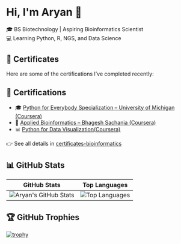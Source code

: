 # Hi, I'm Aryan 👋

🎓 BS Biotechnology | Aspiring Bioinformatics Scientist  
💻 Learning Python, R, NGS, and Data Science

## 📜 Certificates

Here are some of the certifications I’ve completed recently:
## 📜 Certifications

- 🎓 [Python for Everybody Specialization – University of Michigan (Coursera)](https://coursera.org/share/4bd669db36fbd9e5c0adba859703d4c4)  
- 🧬 [Applied Bioinformatics – Bhagesh Sachania (Coursera)](https://coursera.org/share/9e0949b39df5b1268ec541e534e67565)    
- 📊 [Python for Data Visualization(Coursera)](https://coursera.org/share/7da1dce4e8d477142c49386817b3666c)  



👉 See all details in [certificates-bioinformatics](https://github.com/biostackaryan/certificates-bioinformatics)

## 📊 GitHub Stats

| GitHub Stats | Top Languages |
|--------------|----------------|
| ![Aryan's GitHub Stats](https://github-readme-stats.vercel.app/api?username=biostackaryan&show_icons=true&theme=dark) | ![Top Languages](https://github-readme-stats.vercel.app/api/top-langs/?username=biostackaryan&layout=compact&theme=dark&hide=C,Makefile) |



## 🏆 GitHub Trophies

[![trophy](https://github-profile-trophy.vercel.app/?username=biostackaryan&theme=darkhub)](https://github.com/ryo-ma/github-profile-trophy)


